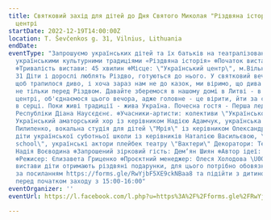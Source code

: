 ```yaml
---
title: Святковий захід для дітей до Дня Святого Миколая "Різдвяна історія" в Українському
  центрі
startDate: 2022-12-19T14:00:00Z
location: T. Ševčenkos g. 31, Vilnius, Lithuania
endDate: 
eventType: "Запрошуємо українських дітей та їх батьків на театралізовану виставу з
  українськими культурними традиціями «Різдвяна історія» ❄️Початок вистави: 16:00
  ❄️Тривалість вистави: 45 хвилин ❄️Місце: \"Український центр\", м.Вільнюс, вул.Шевченка
  31 Діти і дорослі люблять Різдво, готуються до нього. У святковий вечір так хочеться,
  щоб трапилося диво, і хоча зараз нам не до казок, ми віримо, що дива трапляються
  не тільки перед Різдвом. Давайте зберемося в нашому домі в Литві - в Українському
  центрі, об'єднаємося цього вечора, адже головне - це вірити, йти за світлом із любов'ю
  в серці. Поки живі традиції - жива Україна. Почесна гостя - Перша леді Литовської
  Республіки Діана Наусєдєнє. ❄️Учасники-артисти: колективи \"Українського центру\":
  Український аматорський хор із керівником Надією Адамчук, українська співачка Марина
  Пилипенко, вокальна студія для дітей \"Мрія\" із керівником Олександрою Василяуське,
  діти української суботньої школи із керівників Наталією Васильєвою, \"Сrazy science
  school\", українські актори плейбек театру \"Вахтери\" Декоратори: Тетяна Пінаєва,
  Надія Воєводина ❄️Запрошений зірковий гість: Дем‘ян Шиян ❄️Автор ідеї: Надія Адамчук
  ❄️Режисер: Єлизавета Гриценко ❄️Проєктний менеджер: Олеся Холодова \U0001F381Після
  вистави діти отримають різдвяні подарунки, для цього потрібно обовязково зареєструватись
  за посиланням https://forms.gle/RwYjbF5XE9ckNBaa8 та підійти з дитиною до волонтерів
  перед початком заходу з 15:00-16:00"
eventOrganizer: ''
eventUrl: https://l.facebook.com/l.php?u=https%3A%2F%2Fforms.gle%2FRwYjbF5XE9ckNBaa8%3Ffbclid%3DIwAR2JIzDRBrcFHgROINk93vaQsBXcodi3CWWbzAAVu_tMteWqDiG5D_twOZ0&h=AT2y5qwPGYCa7dhryoMBRKhVYMf98VPmvKqPCo8F3LRilZnPqRDl9lYn2tVCj2wPeaxeGQZx2mt-8yL9jE8ZIMiOO-Rht-2dXATBAk-j9FtvYO3lwzQ8wacBnYJaNBo7jdv1&__tn__=q&c[0]=AT2eWVT-9_1K3PjBf8ERzoRK7qpH_C2Zcl9D5jSVMQkoNHjgNvniO4mltSRETMvOkSScG2Gce2RsZwxlptMmi2I0UQdAQIdnrcWxk_186YewRQSyG5VKOC1ZRaxLNUW4w9BBXzGSzzqSepg4n8vLJDdOO3fY

---
```


